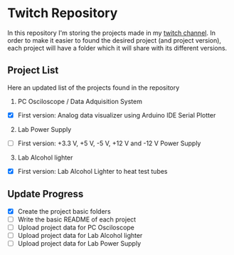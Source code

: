 # Twitch Repository

In this repository I'm storing the projects made in my [twitch channel](https://www.twitch.tv/aritzelge). In order to make it easier to found the desired project (and project version), each project will have a folder which it will share with its different versions.

## Project List
Here an updated list of the projects found in the repository

1. PC Osciloscope / Data Adquisition System
  - [X] First version: Analog data visualizer using Arduino IDE Serial Plotter

2. Lab Power Supply
  - [ ] First version: +3.3 V, +5 V, -5 V, +12 V and -12 V Power Supply

3. Lab Alcohol lighter
  - [X] First version: Lab Alcohol Lighter to heat test tubes

## Update Progress

- [X] Create the project basic folders
- [ ] Write the basic README of each project
- [ ] Upload project data for PC Osciloscope
- [ ] Upload project data for Lab Alcohol lighter
- [ ] Upload project data for Lab Power Supply
